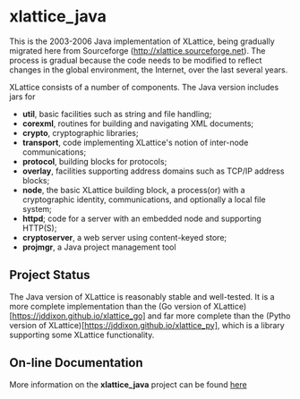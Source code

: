 # xlattice_java

This is the 2003-2006 Java implementation of XLattice, being gradually
migrated here from Sourceforge (http://xlattice.sourceforge.net).  The
process is gradual because the code needs to be modified to reflect
changes in the global environment, the Internet, over the last several
years.

XLattice consists of a number of components.  The Java version includes
jars for

* **util**, basic facilities such as string and file handling;
* **corexml**, routines for building and navigating XML documents;
* **crypto**, cryptographic libraries;
* **transport**, code implementing XLattice's notion of inter-node communications;
* **protocol**, building blocks for protocols;
* **overlay**, facilities supporting address domains such as TCP/IP address blocks;
* **node**, the basic XLattice building block, a process(or) with a cryptographic identity, communications, and optionally a local file system;
* **httpd**; code for a server with an embedded node and supporting HTTP(S);
* **cryptoserver**, a web server using content-keyed store;
* **projmgr**, a Java project management tool

## Project Status

The Java version of XLattice is reasonably stable and well-tested.
It is a more complete implementation than the
(Go version of XLattice)[https://jddixon.github.io/xlattice_go]
and far more complete than the
(Pytho version of XLattice)[https://jddixon.github.io/xlattice_py],
which is a library supporting some XLattice functionality.

## On-line Documentation

More information on the **xlattice_java** project can be found
[here](https://jddixon.github.io/xlattice_java)

